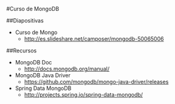 #Curso de MongoDB

##Diapositivas

- Curso de Mongo
	- http://es.slideshare.net/camposer/mongodb-50065006

##Recursos

- MongoDB Doc
	- http://docs.mongodb.org/manual/
- MongoDB Java Driver
	- https://github.com/mongodb/mongo-java-driver/releases
- Spring Data MongoDB
	- http://projects.spring.io/spring-data-mongodb/

